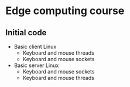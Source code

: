 # Edge computing course

## Initial code
- Basic client Linux
    - Keyboard and mouse threads
    - Keyboard and mouse sockets
- Basic server Linux
    - Keyboard and mouse sockets
    - Keyboard and mouse threads
